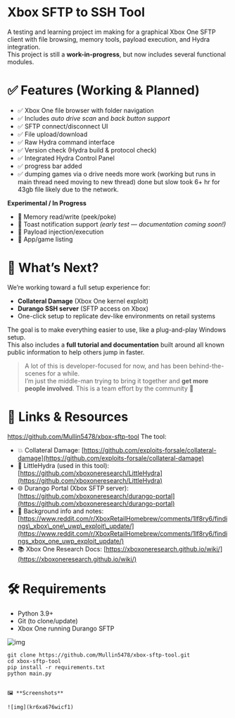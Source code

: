 
# Xbox SFTP to SSH Tool

A testing and learning project im making for a graphical Xbox One SFTP client with file browsing, memory tools, payload execution, and Hydra integration.  
This project is still a **work-in-progress**, but now includes several functional modules.

# ✅ Features (Working & Planned)

* ✅ Xbox One file browser with folder navigation
* ✅ Includes *auto drive scan* and *back button support*
* ✅ SFTP connect/disconnect UI
* ✅ File upload/download
* ✅ Raw Hydra command interface
* ✅ Version check (Hydra build & protocol check)
* ✅ Integrated Hydra Control Panel
* ✅ progress bar added
* ✅ dumping games via o drive needs more work (working but runs in main thread need moving to new thread) done but slow took 6+ hr for 43gb file likely due to the network.

**Experimental / In Progress**

* 🚧 Memory read/write (peek/poke)
* 🚧 Toast notification support *(early test — documentation coming soon!)*
* 🚧 Payload injection/execution
* 🚧 App/game listing

# 🧪 What’s Next?

We’re working toward a full setup experience for:

* **Collateral Damage** (Xbox One kernel exploit)
* **Durango SSH server** (SFTP access on Xbox)
* One-click setup to replicate dev-like environments on retail systems

The goal is to make everything easier to use, like a plug-and-play Windows setup.  
This also includes a **full tutorial and documentation** built around all known public information to help others jump in faster.

>A lot of this is developer-focused for now, and has been behind-the-scenes for a while.  
I’m just the middle-man trying to bring it together and **get more people involved**. This is a team effort by the community 💚

# 🔗 Links & Resources
https://github.com/Mullin5478/xbox-sftp-tool
The tool: 

* 💥 Collateral Damage: [https://github.com/exploits-forsale/collateral-damage](https://github.com/exploits-forsale/collateral-damage)
* 🧠 LittleHydra (used in this tool): [https://github.com/xboxoneresearch/LittleHydra](https://github.com/xboxoneresearch/LittleHydra)
* 🌐 Durango Portal (Xbox SFTP server): [https://github.com/xboxoneresearch/durango-portal](https://github.com/xboxoneresearch/durango-portal)
* 📢 Background info and notes: [https://www.reddit.com/r/XboxRetailHomebrew/comments/1lf8ry6/findings\_xbox\_one\_uwp\_exploit\_update/](https://www.reddit.com/r/XboxRetailHomebrew/comments/1lf8ry6/findings_xbox_one_uwp_exploit_update/)
* 📚 Xbox One Research Docs: [https://xboxoneresearch.github.io/wiki/](https://xboxoneresearch.github.io/wiki/)

# 🛠 Requirements

* Python 3.9+
* Git (to clone/update)
* Xbox One running Durango SFTP

![img](n39zbtfqeodf1)

    git clone https://github.com/Mullin5478/xbox-sftp-tool.git
    cd xbox-sftp-tool
    pip install -r requirements.txt
    python main.py
    
    
    🖼️ **Screenshots**
    
    ![img](kr6xa676wicf1)
    
